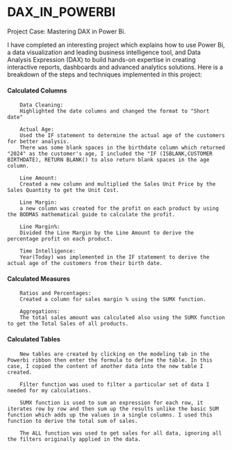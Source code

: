 # DAX_IN_POWERBI

Project Case: Mastering DAX in Power Bi.

I have completed an interesting project which explains how to use Power Bi, a data visualization and leading business intelligence tool, and Data Analysis Expression (DAX) to build hands-on expertise in creating interactive reports, dashboards and advanced analytics solutions.
Here is a breakdown of the steps and techniques implemented in this project:

#### Calculated Columns

        Data Cleaning:
        Highlighted the date columns and changed the format to "Short date"

        Actual Age:
        Used the IF statement to determine the actual age of the customers for better analysis.
        There was some blank spaces in the birthdate column which returned "2024" as the customer's age, I included the "IF (ISBLANK,CUSTOMER BIRTHDATE), RETURN BLANK() to also return blank spaces in the age column.

        Line Amount:
        Created a new column and multiplied the Sales Unit Price by the Sales Quantity to get the Unit Cost.

        Line Margin:
        a new column was created for the profit on each product by using the BODMAS mathematical guide to calculate the profit.

        Line Margin%:
        Divided the Line Margin by the Line Amount to derive the percentage profit on each product.

        Time Intelligence:
        Year(Today) was implemented in the IF statement to derive the actual age of the customers from their birth date.

#### Calculated Measures

        Ratios and Percentages:
        Created a column for sales margin % using the SUMX function.

        Aggregations:
        The total sales amount was calculated also using the SUMX function to get the Total Sales of all products.

#### Calculated Tables

        New tables are created by clicking on the modeling tab in the Powerbi ribbon then enter the formula to define the table. In this case, I copied the content of another data into the new table I created.

        Filter function was used to filter a particular set of data I needed for my calculations.

        SUMX function is used to sum an expression for each row, it iterates row by row and then sum up the results unlike the basic SUM function which adds up the values in a single columns. I used this function to derive the total sum of sales.

        The ALL function was used to get sales for all data, ignoring all the filters originally applied in the data.